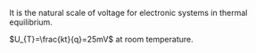 It is the natural scale of voltage for electronic systems in thermal
equilibrium.

$U_{T}=\frac{kt}{q}=25mV$ at room temperature.
